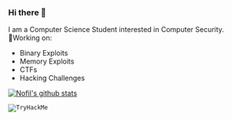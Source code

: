 ### Hi there 👋
I am a Computer Science Student interested in Computer Security.\
🔭Working on:
+ Binary Exploits
+ Memory Exploits
+ CTFs
+ Hacking Challenges

<!--
**PAPADOXIE/PAPADOXIE** is a ✨ _special_ ✨ repository because its `README.md` (this file) appears on your GitHub profile.

Here are some ideas to get you started:

- 🔭 I’m currently working on ...
- 🌱 I’m currently learning ...
- 👯 I’m looking to collaborate on ...
- 🤔 I’m looking for help with ...
- 💬 Ask me about ...
- 📫 How to reach me: ...
- 😄 Pronouns: ...
- ⚡ Fun fact: ...
-->

[![Nofil's github stats](https://github-readme-stats.vercel.app/api?username=PAPADOXIE)](https://github.com/PAPADOXIE/github-readme-stats)

<code><img src="https://tryhackme-badges.s3.amazonaws.com/papadoxie.png?raw=true" alt="TryHackMe"></code>
